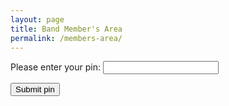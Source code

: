 ```yaml
---
layout: page
title: Band Member's Area
permalink: /members-area/
---
```

Please enter your pin:
<input type="password" id="myPin">

<button onclick="checkPin()">Submit pin</button>

<script>
function checkPin() {
  var pin = document.getElementById("myPin").value;
  if (pin == 1678) {
    window.open("https://livethebeatband.github.io/members-area/daniel");
  } else if (pin == 3682) {
    window.open("https://livethebeatband.github.io/members-area/william");
  } else if (pin == 4830) {
    window.open("https://livethebeatband.github.io/members-area/astrid");
  } else if (pin == 8902) {
    window.open("https://livethebeatband.github.io/members-area/helen");
  } else if (pin == 5267) {
    window.open("https://livethebeatband.github.io/members-area/rohan");
  } else if (pin == 2567) {
    window.open("https://livethebeatband.github.io/members-area/joseph");
  } else {
    alert("That is not a valid pin. Access denied! Try again!");
  }
}
</script>

